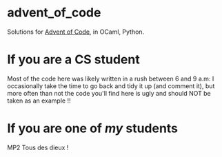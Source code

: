 # advent_of_code
Solutions for [Advent of Code](https://adventofcode.com/), in OCaml, Python.

# If you are a CS student 
Most of the code here was likely written in a rush between 6 and 9 a.m: I occasionally take the time to 
go back and tidy it up (and comment it), but more often than not the code you'll find here is ugly and should
NOT be taken as an example !!

# If you are one of <em>my</em> students
MP2 Tous des dieux !
